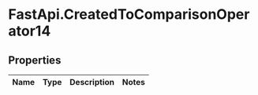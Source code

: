 # FastApi.CreatedToComparisonOperator14

## Properties
Name | Type | Description | Notes
------------ | ------------- | ------------- | -------------
